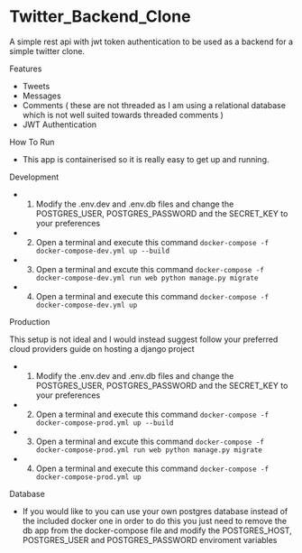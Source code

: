 # Twitter_Backend_Clone
A simple rest api with jwt token authentication to be used as a backend for a simple twitter clone.

Features
- Tweets
- Messages
- Comments ( these are not threaded as I am using a relational database which is not well suited towards threaded comments )
- JWT Authentication

How To Run

- This app is containerised so it is really easy to get up and running.

Development

- 1) Modify the .env.dev and .env.db files and change the POSTGRES_USER, POSTGRES_PASSWORD and the SECRET_KEY to your preferences
- 2) Open a terminal and execute this command `docker-compose -f docker-compose-dev.yml up --build`
- 3) Open a terminal and excute this command `docker-compose -f docker-compose-dev.yml run web python manage.py migrate`
- 4) Open a terminal and execute this command `docker-compose -f docker-compose-dev.yml up`

Production

This setup is not ideal and I would instead suggest follow your preferred cloud providers guide on hosting a django project

- 1) Modify the .env.dev and .env.db files and change the POSTGRES_USER, POSTGRES_PASSWORD and the SECRET_KEY to your preferences
- 2) Open a terminal and execute this command `docker-compose -f docker-compose-prod.yml up --build`
- 3) Open a terminal and excute this command `docker-compose -f docker-compose-prod.yml run web python manage.py migrate`
- 4) Open a terminal and execute this command `docker-compose -f docker-compose-prod.yml up`

Database
- If you would like to you can use your own postgres database instead of the included docker one in order to do this you just need to remove the db app from the docker-compose file and modify the POSTGRES_HOST, POSTGRES_USER and POSTGRES_PASSWORD enviroment variables